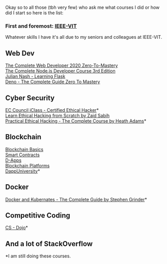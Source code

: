 Okay so to all those (tbh very few) who ask me what courses I did or how did I start so here is the list:

### First and foremost: [IEEE-VIT](https://ieeevit.org/) <br/>
Whatever skills I have it's all due to my seniors and colleagues at IEEE-VIT.

## Web Dev

[The Complete Web Developer 2020 Zero-To-Mastery](https://www.udemy.com/course/the-complete-web-developer-zero-to-mastery/learn/lecture/8757622?start=870#overview)
<br/>
[The Complete Node.js Developer Course 3rd Edition](https://www.udemy.com/course/the-complete-nodejs-developer-course-2/learn/)
<br/>
[Julian Nash - Learning Flask](https://www.youtube.com/watch?v=BUmUV8YOzgM&list=PLF2JzgCW6-YY_TZCmBrbOpgx5pSNBD0_L)
<br/>
[Deno - The Complete Guide Zero To Mastery](https://www.udemy.com/course/deno-the-complete-guide-zero-to-mastery/)


## Cyber Security

[EC Council iClass - Certified Ethical Hacker](https://iclass.eccouncil.org/)*
<br/>
[Learn Ethical Hacking from Scratch by Zaid Sabih](https://www.udemy.com/course/learn-ethical-hacking-from-scratch/learn/)
<br/>
[Practical Ethical Hacking - The Complete Course by Heath Adams](https://www.udemy.com/course/practical-ethical-hacking/learn/)*



## Blockchain

[Blockchain Basics](https://www.coursera.org/learn/blockchain-basics/home/welcome)
<br/>
[Smart Contracts](https://www.coursera.org/learn/smarter-contracts/home/welcome)
<br/>
[D-Apps](https://www.coursera.org/learn/decentralized-apps-on-blockchain/home/welcome)
<br/>
[Blockchain Platforms](https://www.coursera.org/learn/blockchain-platforms/home/welcome)
<br/>
[DappUniversity](https://www.youtube.com/channel/UCY0xL8V6NzzFcwzHCgB8orQ)*


## Docker

[Docker and Kubernates - The Complete Guide by Stephen Grinder](https://www.udemy.com/course/docker-and-kubernetes-the-complete-guide/learn/)*

## Competitive Coding
[CS - Dojo](https://www.youtube.com/channel/UCxX9wt5FWQUAAz4UrysqK9A)*

## And a lot of StackOverflow

*I am still doing these courses.
